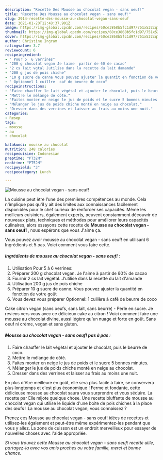 ```yaml
---
description: "Recette Des Mousse au chocolat vegan - sans oeuf!"
title: "Recette Des Mousse au chocolat vegan - sans oeuf!"
slug: 2914-recette-des-mousse-au-chocolat-vegan-sans-oeuf
date: 2021-01-20T12:48:37.901Z
image: https://img-global.cpcdn.com/recipes/60ce3868b5fc1d97/751x532cq70/mousse-au-chocolat-vegan-sans-oeuf-photo-principale-de-la-recette.jpg
thumbnail: https://img-global.cpcdn.com/recipes/60ce3868b5fc1d97/751x532cq70/mousse-au-chocolat-vegan-sans-oeuf-photo-principale-de-la-recette.jpg
cover: https://img-global.cpcdn.com/recipes/60ce3868b5fc1d97/751x532cq70/mousse-au-chocolat-vegan-sans-oeuf-photo-principale-de-la-recette.jpg
author: Christine Ingram
ratingvalue: 3.7
reviewcount: 6
recipeingredient:
- " Pour 5  6 verrines"
- "200 g chocolat vegan Je laime  partir de 60 de cacao"
- "2 cs lait vgtal Jutilise dans la recette du lait damande"
- "200 g jus de pois chiche"
- "10 g sucre de canne Vous pouvez ajuster la quantit en fonction de votre got"
- " Optionnel 1 cuillre  caf de beurre de coco"
recipeinstructions:
- "Faire chauffer le lait végétal et ajouter le chocolat, puis le beurre de coco."
- "Mettre le mélange de côté."
- "Faites monter en neige le jus de poids et le sucre 5 bonnes minutes."
- "Mélanger le jus de poids chiche monté en neige au chocolat."
- "Dresser dans des verrines et laisser au frais au moins une nuit."
categories:
- Resep
tags:
- mousse
- au
- chocolat

katakunci: mousse au chocolat 
nutrition: 248 calories
recipecuisine: Indonesian
preptime: "PT32M"
cooktime: "PT52M"
recipeyield: "3"
recipecategory: Lunch

---
```



![Mousse au chocolat vegan - sans oeuf!](https://img-global.cpcdn.com/recipes/60ce3868b5fc1d97/751x532cq70/mousse-au-chocolat-vegan-sans-oeuf-photo-principale-de-la-recette.jpg)

La cuisine peut être l'une des premières compétences au monde. Cela n'implique pas qu'il y ait des limites aux connaissances facilement disponibles pour le chef curieux de renforcer ses capacités. Même les meilleurs cuisiniers, également experts, peuvent constamment découvrir de nouveaux plats, techniques et méthodes pour améliorer leurs capacités culinaires, alors essayons cette recette de <strong> Mousse au chocolat vegan - sans oeuf! </strong>, nous espérons que vous J'aime ça.

<!--inarticleads1-->

Vous pouvez avoir mousse au chocolat vegan - sans oeuf! en utilisant 6 Ingrédients et 5 pas. Voici comment vous faire cette.

##### Ingrédients de mousse au chocolat vegan - sans oeuf! :

1. Utilisation  Pour 5 à 6 verrines:
1. Préparer 200 g chocolat vegan. Je l&#39;aime à partir de 60% de cacao
1. Fournir 2 cs lait végétal. J&#39;utilise dans la recette du lait d&#39;amande
1. Utilisation 200 g jus de pois chiche
1. Préparer 10 g sucre de canne. Vous pouvez ajuster la quantité en fonction de votre goût
1. Vous devez vous préparer  Optionnel: 1 cuillère à café de beurre de coco


Cake citron vegan (sans oeufs, sans lait, sans beurre) - Perle en sucre. Je reviens vers vous avec ce délicieux cake au citron ! Voici comment faire une mousse au chocolat divine, aussi légère qu&#39;un nuage et forte en goût. Sans oeuf ni crème, vegan et sans gluten. 

<!--inarticleads2-->

##### Mousse au chocolat vegan - sans oeuf! pas à pas :

1. Faire chauffer le lait végétal et ajouter le chocolat, puis le beurre de coco.
1. Mettre le mélange de côté.
1. Faites monter en neige le jus de poids et le sucre 5 bonnes minutes.
1. Mélanger le jus de poids chiche monté en neige au chocolat.
1. Dresser dans des verrines et laisser au frais au moins une nuit.


En plus d&#39;être meilleure en goût, elle sera plus facile à faire, se conservera plus longtemps et c&#39;est plus économique ! Ferme et fondante, cette délicieuse mousse au chocolat saura vous surprendre et vous séduire. La recette par Elle mijote quelque chose. Une recette bluffante de mousse au chocolat vegan qui utilise le liquide d&#39;une boite de pois chiches à la place des œufs ! La mousse au chocolat vegan, vous connaissez ? 

<!--inarticleads1-->

<p>
Prenez ces Mousse au chocolat vegan - sans oeuf! idées de recettes et utilisez-les également et peut-être même expérimentez-les pendant que vous y allez. La zone de cuisson est un endroit merveilleux pour essayer de nouvelles choses avec l'aide appropriée.
</p>

<p>
<i>Si vous trouvez cette Mousse au chocolat vegan - sans oeuf! recette utile, partagez-la avec vos amis proches ou votre famille, merci et bonne chance.</i>
</p>
